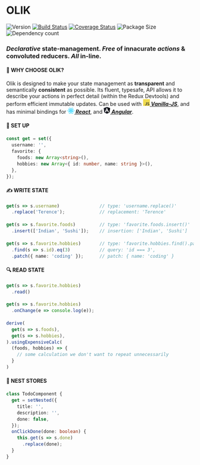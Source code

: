 # OLIK #

![Version](https://img.shields.io/npm/v/olik.svg)
[![Build Status](https://travis-ci.org/Memeplexx/olik.svg?branch=master)](https://travis-ci.org/Memeplexx/olik.svg?branch=master)
[![Coverage Status](https://coveralls.io/repos/github/Memeplexx/Olik/badge.svg?branch=master)](https://coveralls.io/github/Memeplexx/Olik?branch=master)
![Package Size](https://badgen.net/bundlephobia/minzip/olik)
![Dependency count](https://badgen.net/bundlephobia/dependency-count/olik)

### *Declarative* state-management. *Free* of innacurate *actions* & convoluted reducers. *All* in-line.

#### 🎨 **WHY CHOOSE OLIK?**
Olik is designed to make your state management as **transparent** and semantically **consistent** as possible. Its fluent, typesafe, API allows it to describe your actions in perfect detail (within the Redux Devtools) and perform efficient immutable updates. Can be used with ***[![](./src/assets/javascript.png)&nbsp;Vanilla-JS](https://memeplexx.github.io/olik/docs/vanilla-js)***, and has minimal bindings for ***[![](./src/assets/react.png)&nbsp;React](https://memeplexx.github.io/olik/docs/read)***, and ***[![](./src/assets/angular.png)&nbsp;Angular](https://memeplexx.github.io/olik/docs/angular)***.  

#### 🌈 **SET UP**
```ts
const get = set({
  username: '',
  favorite: {
    foods: new Array<string>(),
    hobbies: new Array<{ id: number, name: string }>(),
  },
});
```  
#### ✍️ **WRITE STATE**  
```ts
get(s => s.username)               // type: 'username.replace()'
  .replace('Terence');             // replacement: 'Terence'

get(s => s.favorite.foods)         // type: 'favorite.foods.insert()'
  .insert(['Indian', 'Sushi']);    // insertion: ['Indian', 'Sushi']

get(s => s.favorite.hobbies)       // type: 'favorite.hobbies.find().patch()'
  .find(s => s.id).eq(3)           // query: 'id === 3',
  .patch({ name: 'coding' });      // patch: { name: 'coding' }
```
#### 🔍 **READ STATE**
```ts
get(s => s.favorite.hobbies)
  .read()

get(s => s.favorite.hobbies)
  .onChange(e => console.log(e));

derive(
  get(s => s.foods),
  get(s => s.hobbies),
).usingExpensiveCalc(
  (foods, hobbies) => {
    // some calculation we don't want to repeat unnecessarily
  }
)
```
#### 🥚 **NEST STORES**
```ts
class TodoComponent {
  get = setNested({
    title: '',
    description: '',
    done: false,
  });
  onClickDone(done: boolean) {
    this.get(s => s.done)
      .replace(done);
  }
}
```
